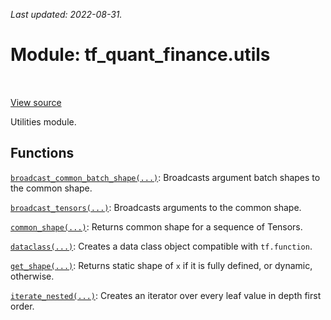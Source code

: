 <!--
This file is generated by a tool. Do not edit directly.
For open-source contributions the docs will be updated automatically.
-->

*Last updated: 2022-08-31.*

<div itemscope itemtype="http://developers.google.com/ReferenceObject">
<meta itemprop="name" content="tf_quant_finance.utils" />
<meta itemprop="path" content="Stable" />
</div>

# Module: tf_quant_finance.utils

<!-- Insert buttons and diff -->

<table class="tfo-notebook-buttons tfo-api" align="left">
</table>

<a target="_blank" href="https://github.com/google/tf-quant-finance/blob/master/tf_quant_finance/utils/__init__.py">View source</a>



Utilities module.



## Functions

[`broadcast_common_batch_shape(...)`](../tf_quant_finance/utils/broadcast_common_batch_shape.md): Broadcasts argument batch shapes to the common shape.

[`broadcast_tensors(...)`](../tf_quant_finance/utils/broadcast_tensors.md): Broadcasts arguments to the common shape.

[`common_shape(...)`](../tf_quant_finance/utils/common_shape.md): Returns common shape for a sequence of Tensors.

[`dataclass(...)`](../tf_quant_finance/utils/dataclass.md): Creates a data class object compatible with `tf.function`.

[`get_shape(...)`](../tf_quant_finance/utils/get_shape.md): Returns static shape of `x` if it is fully defined, or dynamic, otherwise.

[`iterate_nested(...)`](../tf_quant_finance/utils/iterate_nested.md): Creates an iterator over every leaf value in depth first order.

